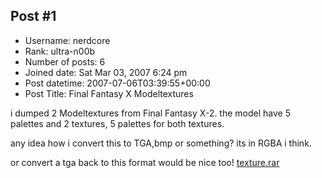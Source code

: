 ## Post #1
- Username: nerdcore
- Rank: ultra-n00b
- Number of posts: 6
- Joined date: Sat Mar 03, 2007 6:24 pm
- Post datetime: 2007-07-06T03:39:55+00:00
- Post Title: Final Fantasy X Modeltextures

i dumped 2 Modeltextures from Final Fantasy X-2.
the model have 5 palettes and 2 textures, 5 palettes for both textures.

any idea how i convert this to TGA,bmp or something?
its in RGBA i think.

or convert a tga back to this format would be nice too!
[texture.rar](https://xentaxbackup.github.io/file/1254_texture.rar)
